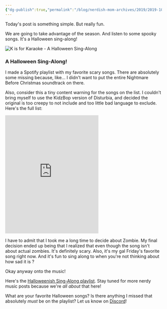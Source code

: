 ```yaml
---
{"dg-publish":true,"permalink":"/blog/nerdish-mom-archives/2019/2019-10-12-k-is-for-karaoke-a-halloween-sing-along/","title":"K is for Karaoke ~ a Halloween Sing-along!"}
---
```



Today's post is something simple. But really fun.

We are going to take advantage of the season. And listen to some spooky songs. It's a Halloween sing-along!

![K is for Karaoke - A Halloween Sing-Along](/img/user/Assets/K-is-for-Karaoke.png)

### A Halloween Sing-Along!

I made a Spotify playlist with my favorite scary songs. There are absolutely some missing because, like... I didn't want to put the entire Nightmare Before Christmas soundtrack on there.

Also, consider this a tiny content warning for the songs on the list. I couldn't bring myself to use the KidzBop version of Disturbia, and decided the original is too creepy to not include and too little bad language to exclude. Here's the full list:

<iframe src="https://open.spotify.com/embed/playlist/1rWmVdODFJbNaf4AHWJRVV" width="300" height="380" frameborder="0" allowtransparency="true" allow="encrypted-media"></iframe>

I have to admit that I took me a long time to decide about Zombie. My final decision ended up being that I realized that even though the song isn't about actual zombies. It's definitely scary. Also, it's my gal Friday's favorite song right now. And it's fun to sing along to when you're not thinking about how sad it is ?

Okay anyway onto the music!

Here's the [Halloweenish Sing-Along playlist](https://open.spotify.com/playlist/1rWmVdODFJbNaf4AHWJRVV). Stay tuned for more nerdy music posts because we're _all about_ that here!

What are your favorite Halloween songs? Is there anything I missed that absolutely _must_ be on the playlist? Let us know on [Discord](https://discord.gg/JkPbnhb)!
